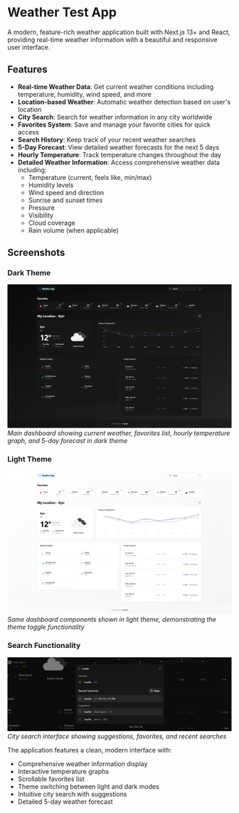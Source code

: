# Weather Test App

A modern, feature-rich weather application built with Next.js 13+ and React, providing real-time weather information with a beautiful and responsive user interface.

## Features

- **Real-time Weather Data**: Get current weather conditions including temperature, humidity, wind speed, and more
- **Location-based Weather**: Automatic weather detection based on user's location
- **City Search**: Search for weather information in any city worldwide
- **Favorites System**: Save and manage your favorite cities for quick access
- **Search History**: Keep track of your recent weather searches
- **5-Day Forecast**: View detailed weather forecasts for the next 5 days
- **Hourly Temperature**: Track temperature changes throughout the day
- **Detailed Weather Information**: Access comprehensive weather data including:
  - Temperature (current, feels like, min/max)
  - Humidity levels
  - Wind speed and direction
  - Sunrise and sunset times
  - Pressure
  - Visibility
  - Cloud coverage
  - Rain volume (when applicable)

## Screenshots

### Dark Theme

![Dark Theme Dashboard](./screenshots/main-dark.png)
_Main dashboard showing current weather, favorites list, hourly temperature graph, and 5-day forecast in dark theme_

### Light Theme

![Light Theme Dashboard](./screenshots/main-light.png)
_Same dashboard components shown in light theme, demonstrating the theme toggle functionality_

### Search Functionality

![Search Interface](./screenshots/search.png)
_City search interface showing suggestions, favorites, and recent searches_

The application features a clean, modern interface with:

- Comprehensive weather information display
- Interactive temperature graphs
- Scrollable favorites list
- Theme switching between light and dark modes
- Intuitive city search with suggestions
- Detailed 5-day weather forecast
